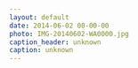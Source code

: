```yaml
---
layout: default
date: 2014-06-02 00-00-00
photo: IMG-20140602-WA0000.jpg
caption_header: unknown
caption: unknown
---
```

